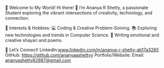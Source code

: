 🌟 Welcome to My World!
Hi there! 👋
I’m Ananya R Shetty, a passionate Student exploring the vibrant intersections of creativity, technology, and connection.

🌟 Interests & Hobbies:
💻 Coding & Creative Problem-Solving.
📚 Exploring new technologies and trends in Computer Science.
🎨 Writing emotional and creative shayari and poems.

💬 Let’s Connect!
LinkedIn:www.linkedin.com/in/ananya-r-shetty-ab17a3265
GitHub: https://github.com/ananyaashettyy
Portfolio/Website:
Email: ananyashetty82987@gmail.com
